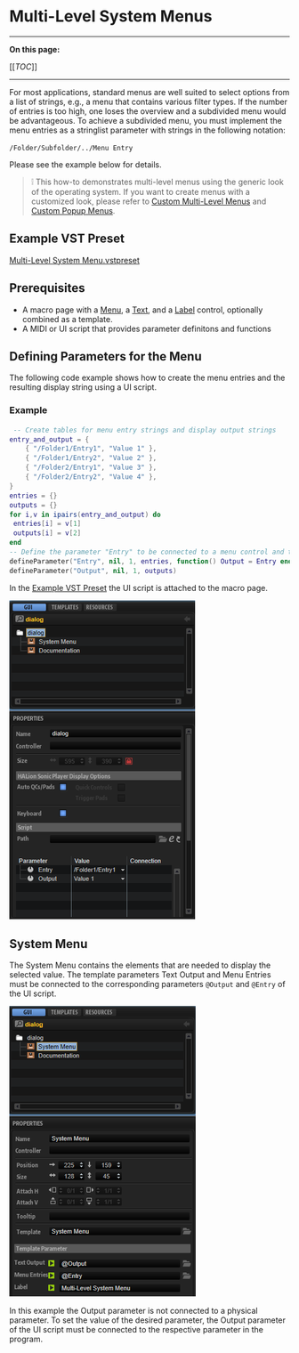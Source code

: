 # Multi-Level System Menus

---

**On this page:**

[[_TOC_]]

---

For most applications, standard menus are well suited to select options from a list of strings, e.g., a menu that contains various filter types. If the number of entries is too high, one loses the overview and a subdivided menu would be advantageous. To achieve a subdivided menu, you must implement the menu entries as a stringlist parameter with strings in the following notation:

``/Folder/Subfolder/../Menu Entry``

Please see the example below for details.

>&#10069; This how-to demonstrates multi-level menus using the generic look of the operating system. If you want to create menus with a customized look, please refer to [Custom Multi-Level Menus](./Custom-Multi-Level-Menus.md) and [Custom Popup Menus](./Custom-Popup-Menus.md).

## Example VST Preset

[Multi-Level System Menu.vstpreset](../vstpresets/Multi-Level%20System%20Menu.vstpreset)

## Prerequisites

* A macro page with a [Menu](../../HALion-Macro-Page/pages/Menu.md), a [Text](../../HALion-Macro-Page/pages/Text.md), and a [Label](../../HALion-Macro-Page/pages/Label.md) control, optionally combined as a template.
* A MIDI or UI script that provides parameter definitons and functions

## Defining Parameters for the Menu

The following code example shows how to create the menu entries and the resulting display string using a UI script.

### Example

```lua
 -- Create tables for menu entry strings and display output strings
entry_and_output = {
    { "/Folder1/Entry1", "Value 1" },
    { "/Folder1/Entry2", "Value 2" },
    { "/Folder2/Entry1", "Value 3" },
    { "/Folder2/Entry2", "Value 4" },
}
entries = {}
outputs = {}
for i,v in ipairs(entry_and_output) do
 entries[i] = v[1]
 outputs[i] = v[2]
end
-- Define the parameter "Entry" to be connected to a menu control and the parameter "Output" to display the selected menu entry
defineParameter("Entry", nil, 1, entries, function() Output = Entry end)
defineParameter("Output", nil, 1, outputs)
```

In the [Example VST Preset](#example-vst-preset) the UI script is attached to the macro page.

![Multi Level System Menu UI Script](../images/Multi-Level-System-Menu-UI-Script.png)

## System Menu

The System Menu contains the elements that are needed to display the selected value. The template parameters Text Output and Menu Entries must be connected to the corresponding parameters ``@Output`` and ``@Entry`` of the UI script.

![Multi Level System Menu Template](../images/Multi-Level-System-Menu-Template.png)

In this example the Output parameter is not connected to a physical parameter. To set the value of the desired parameter, the Output parameter of the UI script must be connected to the respective parameter in the program.
